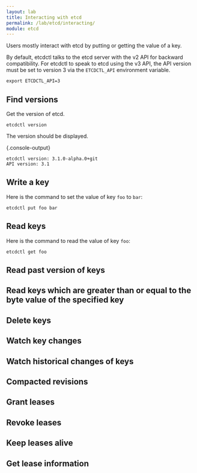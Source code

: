 ```yaml
---
layout: lab
title: Interacting with etcd
permalink: /lab/etcd/interacting/
module: etcd
---
```


Users mostly interact with etcd by putting or getting the value of a key.

By default, etcdctl talks to the etcd server with the v2 API for backward
compatibility. For etcdctl to speak to etcd using the v3 API, the API version
must be set to version 3 via the `ETCDCTL_API` environment variable.

```
export ETCDCTL_API=3
```

## Find versions

Get the version of etcd.

```
etcdctl version
```

The version should be displayed.

{.console-output}
```
etcdctl version: 3.1.0-alpha.0+git
API version: 3.1
```

## Write a key

Here is the command to set the value of key `foo` to `bar`:

```
etcdctl put foo bar
```

## Read keys

Here is the command to read the value of key `foo`:

```
etcdctl get foo
```

## Read past version of keys

## Read keys which are greater than or equal to the byte value of the specified key

## Delete keys

## Watch key changes

## Watch historical changes of keys

## Compacted revisions

## Grant leases

## Revoke leases

## Keep leases alive

## Get lease information
